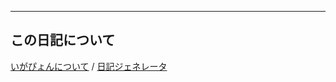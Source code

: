 ----------------------------------------------------------------------------------------------------

## この日記について
[いがぴょんについて](${settings.baseurl}/memo/memoigapyon.html) / [日記ジェネレータ](https://github.com/igapyon/igapyonv3)
